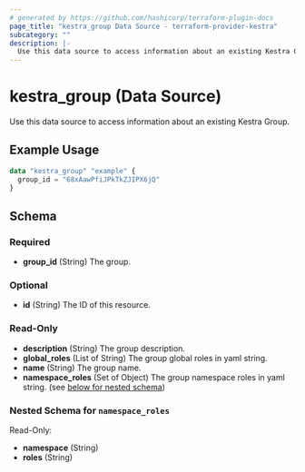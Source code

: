 ```yaml
---
# generated by https://github.com/hashicorp/terraform-plugin-docs
page_title: "kestra_group Data Source - terraform-provider-kestra"
subcategory: ""
description: |-
  Use this data source to access information about an existing Kestra Group.
---
```


# kestra_group (Data Source)

Use this data source to access information about an existing Kestra Group.

## Example Usage

```terraform
data "kestra_group" "example" {
  group_id = "68xAawPfiJPkTkZJIPX6jQ"
}
```

<!-- schema generated by tfplugindocs -->
## Schema

### Required

- **group_id** (String) The group.

### Optional

- **id** (String) The ID of this resource.

### Read-Only

- **description** (String) The group description.
- **global_roles** (List of String) The group global roles in yaml string.
- **name** (String) The group name.
- **namespace_roles** (Set of Object) The group namespace roles in yaml string. (see [below for nested schema](#nestedatt--namespace_roles))

<a id="nestedatt--namespace_roles"></a>
### Nested Schema for `namespace_roles`

Read-Only:

- **namespace** (String)
- **roles** (String)


